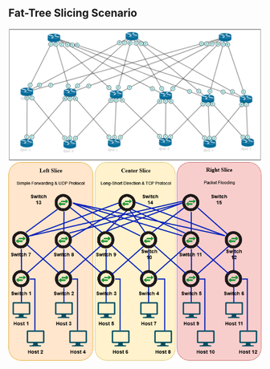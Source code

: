 ## Fat-Tree Slicing Scenario

 <img src="https://github.com/adaptivenetworklab/cloud-sdn/blob/main/assets/ryu-topology%20viewer.png"> 

 <img src="https://github.com/adaptivenetworklab/cloud-sdn/blob/main/assets/Fat-Tree%20Topo.png"> 
 

 
